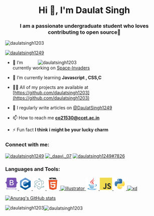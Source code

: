<h1 align="center">Hi 👋, I'm Daulat Singh</h1>
<h3 align="center">I am a passionate undergraduate student who loves contributing to open source🦚</h3>

<p align="left"> <img src="https://komarev.com/ghpvc/?username=daulatsingh1203&label=Profile%20views&color=0e75b6&style=flat" alt="daulatsingh1203" /> </p>

<p align="left"> <a href="https://twitter.com/daulatsingh1249" target="blank"><img src="https://img.shields.io/twitter/follow/daulatsingh1249?logo=twitter&style=for-the-badge" alt="daulatsingh1249" /></a> </p>

<img align="right" alt="daulatsingh1203" width="400" src="https://cdn.dribbble.com/users/934149/screenshots/14906513/media/a67557775535a7650548b65b4ad18cc8.gif" />

- 🔭 I’m currently working on [Space-Invaders](https://github.com/daulatsingh1203/Space-Invaders.git)

- 🌱 I’m currently learning **Javascript , CSS,C**

- 👨‍💻 All of my projects are available at [https://github.com/daulatsingh1203](https://github.com/daulatsingh1203)

- 📝 I regularly write articles on [@DaulatSingh1249](@DaulatSingh1249)

- 📫 How to reach me **co21530@ccet.ac.in**

- ⚡ Fun fact **I think i might be your lucky charm**

<h3 align="left">Connect with me:</h3>
<p align="left">
<a href="https://twitter.com/daulatsingh1249" target="blank"><img align="center" src="https://raw.githubusercontent.com/rahuldkjain/github-profile-readme-generator/master/src/images/icons/Social/twitter.svg" alt="daulatsingh1249" height="30" width="40" /></a>
<a href="https://instagram.com/_daavi._07" target="blank"><img align="center" src="https://raw.githubusercontent.com/rahuldkjain/github-profile-readme-generator/master/src/images/icons/Social/instagram.svg" alt="_daavi._07" height="30" width="40" /></a>
<a href="https://discord.gg/x97R4H5P" target="blank"><img align="center" src="https://raw.githubusercontent.com/rahuldkjain/github-profile-readme-generator/master/src/images/icons/Social/discord.svg" alt="daulatsingh1249#7826" height="30" width="40" /></a>
</p>

<h3 align="left">Languages and Tools:</h3>
<p align="left"> <a href="https://getbootstrap.com" target="_blank" rel="noreferrer"> <img src="https://raw.githubusercontent.com/devicons/devicon/master/icons/bootstrap/bootstrap-plain-wordmark.svg" alt="bootstrap" width="40" height="40"/> </a> <a href="https://www.cprogramming.com/" target="_blank" rel="noreferrer"> <img src="https://raw.githubusercontent.com/devicons/devicon/master/icons/c/c-original.svg" alt="c" width="40" height="40"/> </a> <a href="https://www.electronjs.org" target="_blank" rel="noreferrer"> <img src="https://raw.githubusercontent.com/devicons/devicon/master/icons/electron/electron-original.svg" alt="electron" width="40" height="40"/> </a> <a href="https://www.w3.org/html/" target="_blank" rel="noreferrer"> <img src="https://raw.githubusercontent.com/devicons/devicon/master/icons/html5/html5-original-wordmark.svg" alt="html5" width="40" height="40"/> </a> <a href="https://www.adobe.com/in/products/illustrator.html" target="_blank" rel="noreferrer"> <img src="https://www.vectorlogo.zone/logos/adobe_illustrator/adobe_illustrator-icon.svg" alt="illustrator" width="40" height="40"/> </a> <a href="https://www.java.com" target="_blank" rel="noreferrer"> <img src="https://raw.githubusercontent.com/devicons/devicon/master/icons/java/java-original.svg" alt="java" width="40" height="40"/> </a> <a href="https://developer.mozilla.org/en-US/docs/Web/JavaScript" target="_blank" rel="noreferrer"> <img src="https://raw.githubusercontent.com/devicons/devicon/master/icons/javascript/javascript-original.svg" alt="javascript" width="40" height="40"/> </a> <a href="https://www.python.org" target="_blank" rel="noreferrer"> <img src="https://raw.githubusercontent.com/devicons/devicon/master/icons/python/python-original.svg" alt="python" width="40" height="40"/> </a> <a href="https://www.adobe.com/products/xd.html" target="_blank" rel="noreferrer"> <img src="https://cdn.worldvectorlogo.com/logos/adobe-xd.svg" alt="xd" width="40" height="40"/> </a> </p>

[![Anurag's GitHub stats](https://github-readme-stats.vercel.app/api?username=daulatsingh1203&theme=nightowl)](https://github.com/anuraghazra/github-readme-stats)


<p><img align="left" src="https://github-readme-stats.vercel.app/api/top-langs?username=daulatsingh1203&theme=tokyonight&show_icons=true&locale=en&layout=compact" alt="daulatsingh1203" /></p>


<p><img align="center" src="https://github-readme-streak-stats.herokuapp.com/?user=daulatsingh1203&theme=vue-dark" alt="daulatsingh1203" /></p>
